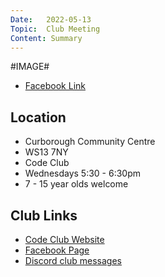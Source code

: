 ```yaml
---
Date:   2022-05-13
Topic:  Club Meeting
Content: Summary
---
```

#IMAGE#



* [Facebook Link](https://www.facebook.com/1481985248595237/posts/4845863982207330/)

## Location

* Curborough Community Centre
* WS13 7NY
* Code Club
* Wednesdays 5:30 - 6:30pm
* 7 - 15 year olds welcome

## Club Links

* [Code Club Website](https://lichfield-code-club.github.io/)
* [Facebook Page](https://www.facebook.com/LichfieldCoders)
* [Discord club messages](https://discord.gg/szz6xGK)
